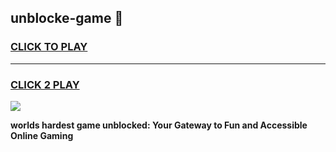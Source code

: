 
## unblocke-game 👋
<h3>
<a href="https://premium.freeplayer.one?title=unblocke-game&ref=14F">CLICK TO PLAY</a></h3>
<hr>

<h3>
<a href="https://premium.freeplayer.one?title=unblocke-game&ref=14F">CLICK 2 PLAY</a>
  
</h3>

<a href="https://premium.freeplayer.one?title=unblocke-game&ref=12F/"><img src="https://clearcache.store/games.png"></a>


**worlds hardest game unblocked: Your Gateway to Fun and Accessible Online Gaming**
